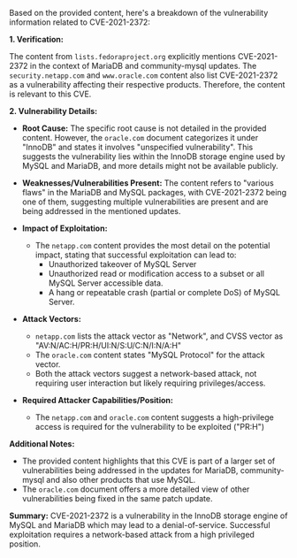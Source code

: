 Based on the provided content, here's a breakdown of the vulnerability information related to CVE-2021-2372:

**1. Verification:**

The content from `lists.fedoraproject.org` explicitly mentions CVE-2021-2372 in the context of MariaDB and community-mysql updates. The `security.netapp.com` and `www.oracle.com` content also list CVE-2021-2372 as a vulnerability affecting their respective products. Therefore, the content is relevant to this CVE.

**2. Vulnerability Details:**

*   **Root Cause:** The specific root cause is not detailed in the provided content. However, the `oracle.com` document categorizes it under "InnoDB" and states it involves "unspecified vulnerability". This suggests the vulnerability lies within the InnoDB storage engine used by MySQL and MariaDB, and more details might not be available publicly.

*   **Weaknesses/Vulnerabilities Present:** The content refers to "various flaws" in the MariaDB and MySQL packages, with CVE-2021-2372 being one of them, suggesting multiple vulnerabilities are present and are being addressed in the mentioned updates.

*   **Impact of Exploitation:**

    *   The `netapp.com` content provides the most detail on the potential impact, stating that successful exploitation can lead to:
        *   Unauthorized takeover of MySQL Server
        *   Unauthorized read or modification access to a subset or all MySQL Server accessible data.
        *   A hang or repeatable crash (partial or complete DoS) of MySQL Server.

*   **Attack Vectors:**

    *   `netapp.com` lists the attack vector as "Network", and CVSS vector as "AV:N/AC:H/PR:H/UI:N/S:U/C:N/I:N/A:H"
    *   The `oracle.com` content states "MySQL Protocol" for the attack vector.
     *   Both the attack vectors suggest a network-based attack, not requiring user interaction but likely requiring privileges/access.

*   **Required Attacker Capabilities/Position:**

    *   The `netapp.com` and `oracle.com` content suggests a high-privilege access is required for the vulnerability to be exploited ("PR:H")

**Additional Notes:**

*   The provided content highlights that this CVE is part of a larger set of vulnerabilities being addressed in the updates for MariaDB, community-mysql and also other products that use MySQL.
*   The `oracle.com` document offers a more detailed view of other vulnerabilities being fixed in the same patch update.

**Summary:**
CVE-2021-2372 is a vulnerability in the InnoDB storage engine of MySQL and MariaDB which may lead to a denial-of-service. Successful exploitation requires a network-based attack from a high privileged position.